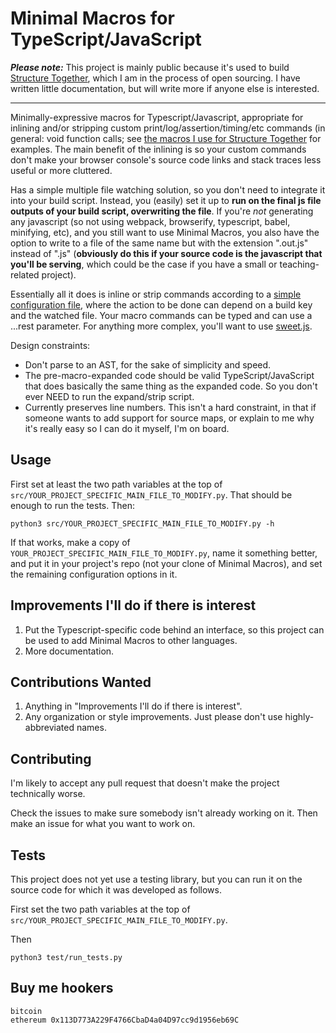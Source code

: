 # Minimal Macros for TypeScript/JavaScript


_**Please note:**_ This project is mainly public because it's used to build [Structure Together](http://www.structuretogether.com), which I am in the process of open sourcing. I have written little documentation, but will write more if anyone else is interested.

---

Minimally-expressive macros for Typescript/Javascript, appropriate for inlining and/or stripping custom print/log/assertion/timing/etc commands (in general: void function calls; see [the macros I use for Structure Together](./test/structure_together_macros.ts ) for  examples. The main benefit of the inlining is so your custom commands don't make your browser console's source code links and stack traces less useful or more cluttered. 

Has a simple multiple file watching solution, so you don't need to integrate it into your build script. Instead, you (easily) set it up to **run on the final js file outputs of your build script, overwriting the file**. If you're *not* generating any javascript (so not using webpack, browserify, typescript, babel, minifying, etc), and you still want to use Minimal Macros, you also have the option to write to a file of the same name but with the extension ".out.js" instead of ".js" (**obviously do this if your source code is the javascript that you'll be serving**, which could be the case if you have a small or teaching-related project).

Essentially all it does is inline or strip commands according to a [simple configuration file](./src/YOUR_PROJECT_SPECIFIC_MAIN_FILE_TO_MODIFY.py), where the action to be done can depend on a build key and the watched file. Your macro commands can be typed and can use a ...rest parameter. For anything more complex, you'll want to use [sweet.js](https://www.sweetjs.org/).

Design constraints:

* Don't parse to an AST, for the sake of simplicity and speed. 
* The pre-macro-expanded code should be valid TypeScript/JavaScript that does basically the same thing as the expanded code. So you don't ever NEED to run the expand/strip script.
* Currently preserves line numbers. This isn't a hard constraint, in that if someone wants to add support for source maps, or explain to me why it's really easy so I can do it myself, I'm on board.

## Usage
First set at least the two path variables at the top of `src/YOUR_PROJECT_SPECIFIC_MAIN_FILE_TO_MODIFY.py`. That should be enough to run the tests. Then:

    python3 src/YOUR_PROJECT_SPECIFIC_MAIN_FILE_TO_MODIFY.py -h
If that works, make a copy of `YOUR_PROJECT_SPECIFIC_MAIN_FILE_TO_MODIFY.py`, name it something better, and put it in your project's repo (not your clone of Minimal Macros), and set the remaining configuration options in it.

## Improvements I'll do if there is interest
1. Put the Typescript-specific code behind an interface, so this project can be used to add Minimal Macros to other languages.
2. More documentation.

## Contributions Wanted
1. Anything in "Improvements I'll do if there is interest".
2. Any organization or style improvements. Just please don't use highly-abbreviated names. 

## Contributing
I'm likely to accept any pull request that doesn't make the project technically worse. 

Check the issues to make sure somebody isn't already working on it. Then make an issue for what you want to work on.  

## Tests
This project does not yet use a testing library, but you can run it on the source code for which it was developed as follows.

First set the two path variables at the top of `src/YOUR_PROJECT_SPECIFIC_MAIN_FILE_TO_MODIFY.py`.

Then

```
python3 test/run_tests.py
```

## Buy me hookers

```
bitcoin 
ethereum 0x113D773A229F4766CbaD4a04D97cc9d1956eb69C
```